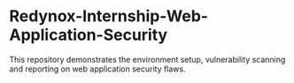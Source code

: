 # Redynox-Internship-Web-Application-Security
This repository demonstrates the environment setup, vulnerability scanning and reporting on web application security flaws.
